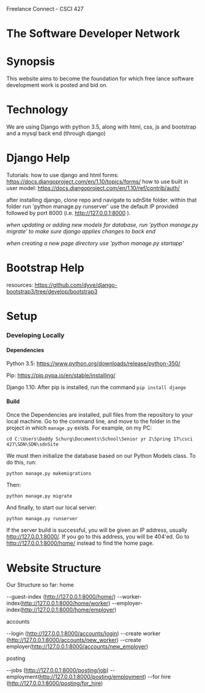 
Freelance Connect - CSCI 427

# The Software Developer Network

# Synopsis

This website aims to become the foundation for which free lance software development work is posted and bid on.

# Technology

We are using Django with python 3.5, along with html, css, js and bootstrap and a mysql back end (through django)

# Django Help

Tutorials:
how to use django and html forms: https://docs.djangoproject.com/en/1.10/topics/forms/
how to use built in user model: https://docs.djangoproject.com/en/1.10/ref/contrib/auth/

after installing django, clone repo and navigate to sdnSite folder. within that folder run 'python manage.py runserver' use the default IP provided followed by port 8000 (i.e. http://127.0.0.1:8000 ).

*when updating or adding new models for database, run 'python manage.py migrate' to make sure django applies changes to back end*

*when creating a new page directory use 'python manage.py startapp'*

# Bootstrap Help

resources:
https://github.com/dyve/django-bootstrap3/tree/develop/bootstrap3

# Setup

### Developing Locally

#### Dependencies
Python 3.5: https://www.python.org/downloads/release/python-350/

Pip:
https://pip.pypa.io/en/stable/installing/

Django 1.10:
After pip is installed, run the command `pip install django`

#### Build
Once the Dependencies are installed, pull files from the repository to your local machine. Go to the command line, and move to the folder in the project in which `manage.py` exists. For example, on my PC:

`cd C:\Users\Daddy Schurg\Documents\School\Senior yr 2\Spring 17\csci 427\SDN\SDN\sdnSite`

We must then initialize the database based on our Python Models class. To do this, run:

`python manage.py makemigrations`

Then:

`python manage.py migrate`

And finally, to start our local server:

`python manage.py runserver`

If the server build is successful, you will be given an IP address, usually http://127.0.0.1:8000/. If you go to this address, you will be 404'ed. Go to http://127.0.0.1:8000/home/ instead to find the home page.

# Website Structure

Our Structure so far:
  home

  --guest-index (http://127.0.0.1:8000/home/)
  --worker-index(http://127.0.0.1:8000/home/worker)
  --employer-index(http://127.0.0.1:8000/home/employer)

  accounts

  --login     (http://127.0.0.1:8000/accounts/login)
  --create worker (http://127.0.0.1:8000/accounts/new_worker)
  --create employer(http://127.0.0.1:8000/accounts/new_employer)

  posting

  --jobs      (http://127.0.0.1:8000/posting/job)
  --employment(http://127.0.0.1:8000/posting/employment)
  --for hire  (http://127.0.0.1:8000/posting/for_hire)
